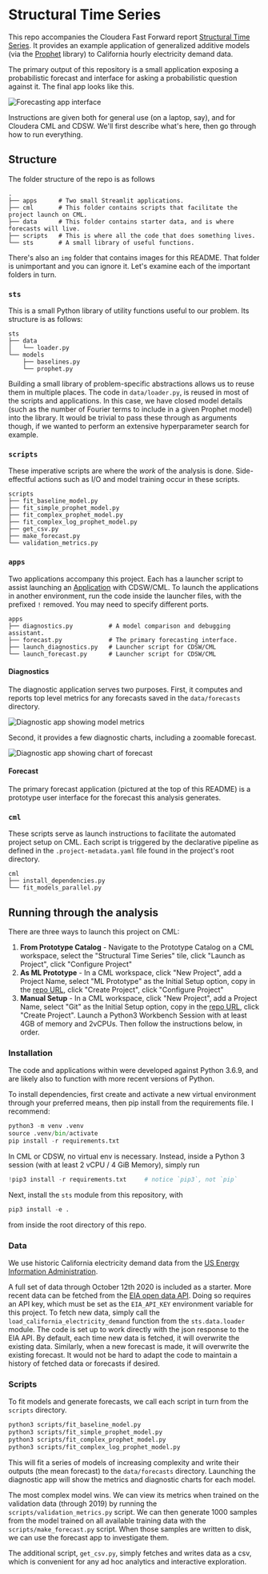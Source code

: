 # Structural Time Series

This repo accompanies the Cloudera Fast Forward report [Structural Time Series](https://structural-time-series.fastforwardlabs.com/). It provides an example application of generalized additive models (via the [Prophet](https://facebook.github.io/prophet/) library) to California hourly electricity demand data.

The primary output of this repository is a small application exposing a probabilistic forecast and interface for asking a probabilistic question against it. The final app looks like this.

![Forecasting app interface](img/app.png)

Instructions are given both for general use (on a laptop, say), and for Cloudera CML and CDSW. We'll first describe what's here, then go through how to run everything.

## Structure

The folder structure of the repo is as follows

```
.
├── apps      # Two small Streamlit applications.
├── cml       # This folder contains scripts that facilitate the project launch on CML.
├── data      # This folder contains starter data, and is where forecasts will live.
├── scripts   # This is where all the code that does something lives.
└── sts       # A small library of useful functions.
```

There's also an `img` folder that contains images for this README. That folder is unimportant and you can ignore it. Let's examine each of the important folders in turn.

### `sts`

This is a small Python library of utility functions useful to our problem. Its structure is as follows:

```
sts
├── data
│   └── loader.py
└── models
    ├── baselines.py
    └── prophet.py
```

Building a small library of problem-specific abstractions allows us to reuse them in multiple places. The code in `data/loader.py`, is reused in most of the scripts and applications. In this case, we have closed model details (such as the number of Fourier terms to include in a given Prophet model) into the library. It would be trivial to pass these through as arguments though, if we wanted to perform an extensive hyperparameter search for example.

### `scripts`

These imperative scripts are where the _work_ of the analysis is done. Side-effectful actions such as I/O and model training occur in these scripts.

```
scripts
├── fit_baseline_model.py
├── fit_simple_prophet_model.py
├── fit_complex_prophet_model.py
├── fit_complex_log_prophet_model.py
├── get_csv.py
├── make_forecast.py
└── validation_metrics.py
```

### `apps`

Two applications accompany this project. Each has a launcher script to assist launching an [Application](https://docs.cloudera.com/machine-learning/cloud/applications/topics/ml-applications.html) with CDSW/CML. To launch the applications in another environment, run the code inside the launcher files, with the prefixed `!` removed. You may need to specify different ports.

```
apps
├── diagnostics.py          # A model comparison and debugging assistant.
├── forecast.py             # The primary forecasting interface.
├── launch_diagnostics.py   # Launcher script for CDSW/CML
└── launch_forecast.py      # Launcher script for CDSW/CML
```

#### Diagnostics

The diagnostic application serves two purposes. First, it computes and reports top level metrics for any forecasts saved in the `data/forecasts` directory.

![Diagnostic app showing model metrics](img/diagnostic-metrics.png)

Second, it provides a few diagnostic charts, including a zoomable forecast.

![Diagnostic app showing chart of forecast](img/diagnostic-chart.png)

#### Forecast

The primary forecast application (pictured at the top of this README) is a prototype user interface for the forecast this analysis generates.

### `cml`

These scripts serve as launch instructions to facilitate the automated project setup on CML. Each script is triggered by the declarative pipeline as defined in the `.project-metadata.yaml` file found in the project's root directory.

```
cml
├── install_dependencies.py
└── fit_models_parallel.py
```

## Running through the analysis

There are three ways to launch this project on CML:

1. **From Prototype Catalog** - Navigate to the Prototype Catalog on a CML workspace, select the "Structural Time Series" tile, click "Launch as Project", click "Configure Project"
2. **As ML Prototype** - In a CML workspace, click "New Project", add a Project Name, select "ML Prototype" as the Initial Setup option, copy in the [repo URL](https://github.com/cloudera/CML_AMP_Structural_Time_Series.git), click "Create Project", click "Configure Project"
3. **Manual Setup** - In a CML workspace, click "New Project", add a Project Name, select "Git" as the Initial Setup option, copy in the [repo URL](https://github.com/cloudera/CML_AMP_Structural_Time_Series.git), click "Create Project". Launch a Python3 Workbench Session with at least 4GB of memory and 2vCPUs. Then follow the instructions below, in order.

### Installation

The code and applications within were developed against Python 3.6.9, and are likely also to function with more recent versions of Python.

To install dependencies, first create and activate a new virtual environment through your preferred means, then pip install from the requirements file. I recommend:

```python
python3 -m venv .venv
source .venv/bin/activate
pip install -r requirements.txt
```

In CML or CDSW, no virtual env is necessary. Instead, inside a Python 3 session (with at least 2 vCPU / 4 GiB Memory), simply run

```python
!pip3 install -r requirements.txt     # notice `pip3`, not `pip`
```

Next, install the `sts` module from this repository, with

```python
pip3 install -e .
```

from inside the root directory of this repo.

### Data

We use historic California electricity demand data from the [US Energy Information Administration](https://www.eia.gov/opendata/qb.php?category=3389936&sdid=EBA.CAL-ALL.D.H).

A full set of data through October 12th 2020 is included as a starter. More recent data can be fetched from the [EIA open data API](https://www.eia.gov/opendata/). Doing so requires an API key, which must be set as the `EIA_API_KEY` environment variable for this project. To fetch new data, simply call the `load_california_electricity_demand` function from the `sts.data.loader` module. The code is set up to work directly with the json response to the EIA API. By default, each time new data is fetched, it will overwrite the existing data. Similarly, when a new forecast is made, it will overwrite the existing forecast. It would not be hard to adapt the code to maintain a history of fetched data or forecasts if desired.

### Scripts

To fit models and generate forecasts, we call each script in turn from the `scripts` directory.

```bash
python3 scripts/fit_baseline_model.py
python3 scripts/fit_simple_prophet_model.py
python3 scripts/fit_complex_prophet_model.py
python3 scripts/fit_complex_log_prophet_model.py
```

This will fit a series of models of increasing complexity and write their outputs (the mean forecast) to the `data/forecasts` directory. Launching the diagnostic app will show the metrics and diagnostic charts for each model.

The most complex model wins. We can view its metrics when trained on the validation data (through 2019) by running the `scripts/validation_metrics.py` script. We can then generate 1000 samples from the model trained on all available training data with the `scripts/make_forecast.py` script. When those samples are written to disk, we can use the forecast app to investigate them.

The additional script, `get_csv.py`, simply fetches and writes data as a csv, which is convenient for any ad hoc analytics and interactive exploration.
